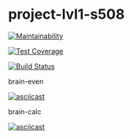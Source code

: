 # project-lvl1-s508

[![Maintainability](https://api.codeclimate.com/v1/badges/a99a88d28ad37a79dbf6/maintainability)](https://codeclimate.com/github/codeclimate/codeclimate/maintainability)

[![Test Coverage](https://api.codeclimate.com/v1/badges/a99a88d28ad37a79dbf6/test_coverage)](https://codeclimate.com/github/codeclimate/codeclimate/test_coverage)

[![Build Status](https://travis-ci.org/Hydazepam/project-lvl1-s508.svg?branch=master)](https://travis-ci.org/Hydazepam/project-lvl1-s508)

brain-even

[![asciicast](https://asciinema.org/a/MGw4kGm42x6trmExdAsOylMvB.svg)](https://asciinema.org/a/MGw4kGm42x6trmExdAsOylMvB)

brain-calc

[![asciicast](https://asciinema.org/a/Zmr3gvuxuRJa7FReIRVamgkhh.svg)](https://asciinema.org/a/Zmr3gvuxuRJa7FReIRVamgkhh)